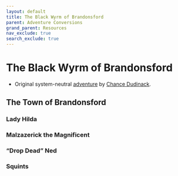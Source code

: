 ```yaml
---
layout: default
title: The Black Wyrm of Brandonsford
parent: Adventure Conversions
grand_parent: Resources
nav_exclude: true
search_exclude: true
---
```


# The Black Wyrm of Brandonsford

- Original system-neutral [adventure](https://www.drivethrurpg.com/product/327744/The-Black-Wyrm-of-Brandonsford) by [Chance Dudinack](https://wizardfightclub.blogspot.com/).

## The Town of Brandonsford
### Lady Hilda


### Malzazerick the Magnificent

### “Drop Dead” Ned

### Squints
